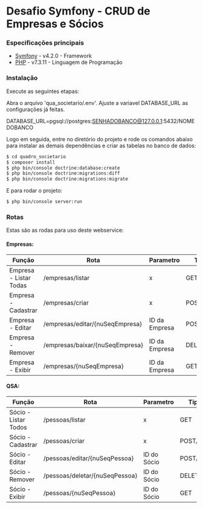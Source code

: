 # Desafio Symfony - CRUD de Empresas e Sócios

### Especificações principais

* [Symfony](https://symfony.com/4) - v4.2.0 - Framework
* [PHP](https://secure.php.net/) - v7.3.11 - Linguagem de Programação

### Instalação

Execute as seguintes etapas:

Abra o arquivo 'qua_societario/.env'.
Ajuste a variavel DATABASE_URL as configurações já feitas.

DATABASE_URL=pgsql://postgres:SENHADOBANCO@127.0.0.1:5432/NOMEDOBANCO

Logo em seguida, entre no diretório do projeto e rode os comandos abaixo para instalar as demais dependências e criar as tabelas no banco de dados:
```sh
$ cd quadro_societario
$ composer install
$ php bin/console doctrine:database:create
$ php bin/console doctrine:migrations:diff
$ php bin/console doctrine:migrations:migrate
```

E para rodar o projeto:
```sh
$ php bin/console server:run
```

### Rotas
Estas são as rodas para uso deste webservice:
#### Empresas:
| Função | Rota | Parametro | Tipo |
| ------ | ------ | ------ | ------ |
| Empresa - Listar Todas | /empresas/listar | x | GET
| Empresa - Cadastrar | /empresas/criar | x | POST/GET
| Empresa - Editar | /empresas/editar/{nuSeqEmpresa} | ID da Empresa | POST/GET
| Empresa - Remover | /empresas/baixar/{nuSeqEmpresa} | ID da Empresa | DELETE
| Empresa - Exibir | /empresas/{nuSeqEmpresa} | ID da Empresa | GET

#### QSA:
| Função | Rota | Parametro | Tipo |
| ------ | ------ | ------ | ------ |
| Sócio - Listar Todos | /pessoas/listar | x | GET
| Sócio - Cadastrar | /pessoas/criar | x | POST/GET
| Sócio - Editar | /pessoas/editar/{nuSeqPessoa} | ID do Sócio | POST/GET
| Sócio - Remover | /pessoas/deletar/{nuSeqPessoa} | ID do Sócio | DELETE
| Sócio - Exibir | /pessoas/{nuSeqPessoa} | ID do Sócio | GET
